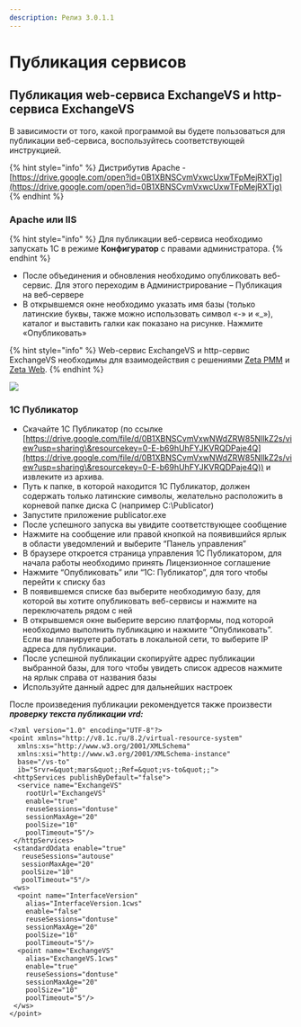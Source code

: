 ```yaml
---
description: Релиз 3.0.1.1
---
```


# Публикация сервисов

## Публикация web-сервиса ExchangeVS и http-сервиса ExchangeVS <a href="#publikaciya-veb-servisa" id="publikaciya-veb-servisa"></a>

В зависимости от того, какой программой вы будете пользоваться для публикации веб-сервиса, воспользуйтесь соответствующей инструкцией.

{% hint style="info" %}
Дистрибутив Apache - [https://drive.google.com/open?id=0B1XBNSCvmVxwcUxwTFpMejRXTjg](https://drive.google.com/open?id=0B1XBNSCvmVxwcUxwTFpMejRXTjg)​
{% endhint %}

### Apache или IIS <a href="#apache-ili-iis" id="apache-ili-iis"></a>

{% hint style="info" %}
Для публикации веб-сервиса необходимо запускать 1С в режиме **Конфигуратор** с правами администратора.
{% endhint %}

* После объединения и обновления необходимо опубликовать веб-сервис. Для этого переходим в Администрирование – Публикация на веб-сервере
* В открывшемся окне необходимо указать имя базы (только латинские буквы, также можно использовать символ «-» и «\_»), каталог и выставить галки как показано на рисунке. Нажмите «Опубликовать»

{% hint style="info" %}
Web-сервис ExchangeVS и http-сервис ExchangeVS необходимы для взаимодействия с решениями [Zeta РММ](https://www.zetasoft.ru/products-zeta-rmm/) и [Zeta Web](https://www.zetasoft.ru/products-zetaweb/).
{% endhint %}

![](../.gitbook/assets/image-21.png)

### 1С Публикатор <a href="#1s-publikator" id="1s-publikator"></a>

* Скачайте 1С Публикатор (по ссылке [https://drive.google.com/file/d/0B1XBNSCvmVxwNWdZRW85NllkZ2s/view?usp=sharing\&resourcekey=0-E-b69hUhFYJKVRQDPaje4Q](https://drive.google.com/file/d/0B1XBNSCvmVxwNWdZRW85NllkZ2s/view?usp=sharing\&resourcekey=0-E-b69hUhFYJKVRQDPaje4Q)) и извлеките из архива.
* Путь к папке, в которой находится 1С Публикатор, должен содержать только латинские символы, желательно расположить в корневой папке диска С (например C:\Publicator)
* Запустите приложение publicator.exe
* После успешного запуска вы увидите соответствующее сообщение
* Нажмите на сообщение или правой кнопкой на появившийся ярлык в области уведомлений и выберите “Панель управления”
* В браузере откроется страница управления 1С Публикатором, для начала работы необходимо принять Лицензионное соглашение
* Нажмите “Опубликовать” или “1С: Публикатор”, для того чтобы перейти к списку баз
* В появившемся списке баз выберите необходимую базу, для которой вы хотите опубликовать веб-сервисы и нажмите на переключатель рядом с ней
* В открывшемся окне выберите версию платформы, под которой необходимо выполнить публикацию и нажмите “Опубликовать”. Если вы планируете работать в локальной сети, то выберите IP адреса для публикации.
* После успешной публикации скопируйте адрес публикации выбранной базы, для того чтобы увидеть список адресов нажмите на ярлык справа от названия базы
* Используйте данный адрес для дальнейших настроек

После произведения публикации рекомендуется также произвести _**проверку текста публикации vrd:**_

```
<?xml version="1.0" encoding="UTF-8"?>
<point xmlns="http://v8.1c.ru/8.2/virtual-resource-system"
  xmlns:xs="http://www.w3.org/2001/XMLSchema"
  xmlns:xsi="http://www.w3.org/2001/XMLSchema-instance"
  base="/vs-to"
  ib="Srvr=&quot;mars&quot;;Ref=&quot;vs-to&quot;;">
 <httpServices publishByDefault="false">
  <service name="ExchangeVS"
    rootUrl="ExchangeVS"
    enable="true"
    reuseSessions="dontuse"
    sessionMaxAge="20"
    poolSize="10"
    poolTimeout="5"/>
 </httpServices>
 <standardOdata enable="true"
   reuseSessions="autouse"
   sessionMaxAge="20"
   poolSize="10"
   poolTimeout="5"/>
 <ws>
  <point name="InterfaceVersion"
    alias="InterfaceVersion.1cws"
    enable="false"
    reuseSessions="dontuse"
    sessionMaxAge="20"
    poolSize="10"
    poolTimeout="5"/>
  <point name="ExchangeVS"
    alias="ExchangeVS.1cws"
    enable="true"
    reuseSessions="dontuse"
    sessionMaxAge="20"
    poolSize="10"
    poolTimeout="5"/>
 </ws>
</point>
```
